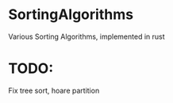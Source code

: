 # SortingAlgorithms
Various Sorting Algorithms, implemented in rust

# TODO:
Fix tree sort, hoare partition
